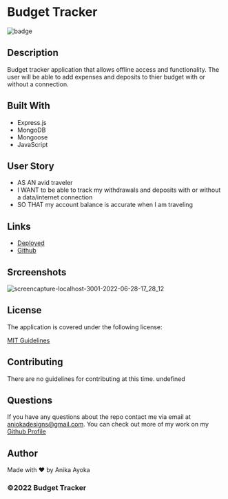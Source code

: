# Budget Tracker 

![badge](https://img.shields.io/badge/license-MIT-blue)
    

## Description
Budget tracker application that allows offline access and functionality. The user will be able to add expenses and deposits to thier budget with or without a connection.


## Built With

 * Express.js
 * MongoDB
 * Mongoose
 * JavaScript

## User Story

- AS AN avid traveler
- I WANT to be able to track my withdrawals and deposits with or without a data/internet connection
- SO THAT my account balance is accurate when I am traveling


## Links

* [Deployed](https://limitless-ridge-04164.herokuapp.com/)
* [Github](https://github.com/anikayoka/within-budget)
  
## Srcreenshots
  
![screencapture-localhost-3001-2022-06-28-17_28_12](https://user-images.githubusercontent.com/88905488/176301778-b08f1ffa-2a96-456e-9a12-0638eae6e7d2.png)
  
  
## License
The application is covered under the following license:
      
[MIT Guidelines](https://choosealicense.com/licenses/)
      
## Contributing

There are no guidelines for contributing at this time. undefined

## Questions

If you have any questions about the repo contact me via email at aniokadesigns@gmail.com. You can check out more of my work on my [Github Profile](https://github.com/anikayoka)

## Author

Made with ❤️ by Anika Ayoka
  
### ©️2022 Budget Tracker
